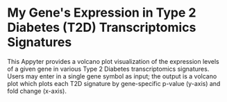 # My Gene's Expression in Type 2 Diabetes (T2D) Transcriptomics Signatures

This Appyter provides a volcano plot visualization of the expression levels of 
a given gene in various Type 2 Diabetes transcriptomics signatures. Users may 
enter in a single gene symbol as input; the output is a volcano plot which 
plots each T2D signature by gene-specific p-value (y-axis) and fold change 
(x-axis). 